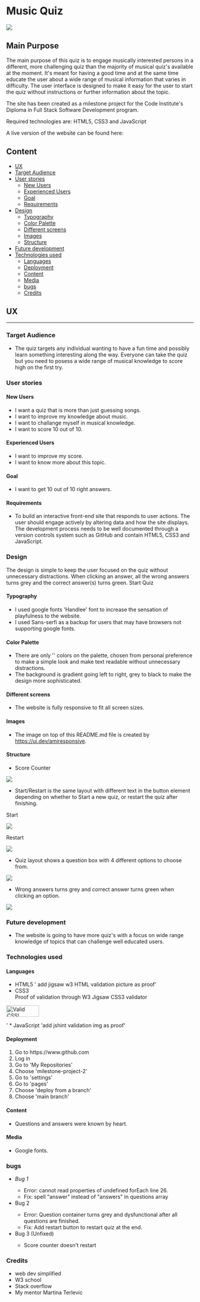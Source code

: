 # Music Quiz

<img src="assets/images/amiresponsive.png">

## Main Purpose

The main purpose of this quiz is to engage musically interested persons in a different, more challenging quiz than the majority of musical quiz's available at the moment. 
It's meant for having a good time and at the same time educate the user about a wide range of musical information that varies in difficulty. The user interface is designed to make it easy for the user to start the quiz without instructions or further information about the topic.

The site has been created as a milestone project for the Code Institute's Diploma in Full Stack Software Development program.

Required technologies are: HTML5, CSS3 and JavaScript

A live version of the website can be found here: 

## Content

+ [UX](#UX 'UX')
+ [Target Audience](#target-audience 'Target Audience')
+ [User stories](#user-stories 'User stories')
    + [New Users](#new-users 'New Users')
    + [Experienced Users](#experienced-users 'Experienced Users')
    + [Goal](#goal 'Goal')
    + [Requirements](#requirements 'Requirements')
+ [Design](#design 'Design')
    + [Typography](#typography 'Typography')
    + [Color Palette](#color-palette 'Color Palette')
    + [Different screens](#different-screens 'Different screens')
    + [Images](#images 'Images')
    + [Structure](#structure 'Structure')
+ [Future development](#future-development 'Future development')
+ [Technologies used](#technologies-used 'Technologies used')
    + [Languages ](#languages  'Languages ')
    + [Deployment](#deployment 'Deployment')
    + [Content](#content 'Content')
    + [Media](#media 'Media')
    + [bugs](#bugs 'bugs')
    + [Credits](#credits 'Credits')
## UX
<hr>

### Target Audience

* The quiz targets any individual wanting to have a fun time and possibly learn something interesting along the way. Everyone can take the quiz but you need to posess a wide range of musical knowledge to score high on the first try.

### User stories
#### New Users
* I want a quiz that is more than just guessing songs.
* I want to improve my knowledge about music.
* I want to challange myself in musical knowledge.
* I want to score 10 out of 10.

#### Experienced Users
* I want to improve my score.
* I want to know more about this topic.

#### Goal
* I want to get 10 out of 10 right answers.

#### Requirements
* To build an interactive front-end site that responds to user actions. The user should engage actively by altering data and how the site displays. The development process needs to be well documented through a version controls system such as GitHub and contain HTML5, CSS3 and JavaScript.

### Design
The design is simple to keep the user focused on the quiz without unnecessary distractions. When clicking an answer, all the wrong answers turns grey and the correct answer(s) turns green.
Start Quiz

#### Typography
* I used google fonts 'Handlee' font to increase the sensation of playfulness to the website.
* I used Sans-serfi as a backup for users that may have browsers not supporting google fonts.

#### Color Palette
* There are only '' colors on the palette, chosen from personal preference to make a simple look and make text readable without unnecessary distractions.
* The background is gradient going left to right, grey to black to make the design more sophisticated.

#### Different screens
* The website is fully responsive to fit all screen sizes.

#### Images
* The image on top of this README.md file is created by https://ui.dev/amiresponsive.

#### Structure

* Score Counter

<img src="assets/images/score-counter.png">

* Start/Restart is the same layout with different text in the button element depending on whether to Start a new quiz, or restart the quiz after finishing.

Start

<img src="assets/images/start-screen.png">

Restart

<img src="assets/images/restart.png">

* Quiz layout shows a question box with 4 different options to choose from.

<img src="assets/images/quiz.png">

* Wrong answers turns grey and correct answer turns green when clicking an option.

<img src="assets/images/correct-incorrect.png">

### Future development
* The website is going to have more quiz's with a focus on wide range knowledge of topics that can challenge well educated users.

### Technologies used

#### Languages 

* HTML5
' add jigsaw w3 HTML validation picture as proof'
* CSS3
<br>Proof of validation through W3 Jigsaw CSS3 validator
<p>
    <a href="https://jigsaw.w3.org/css-validator/check/referer">
        <img style="border:0;width:88px;height:31px"
            src="https://jigsaw.w3.org/css-validator/images/vcss"
            alt="Valid CSS!" />
    </a>
</p>
'
* JavaScript
'add jshint validation img as proof'

#### Deployment

<ol>
<li>Go to https://www.github.com</li>
<li>Log in</li>
<li>Go to 'My Repositories'</li>
<li>Choose 'milestone-project-2'</li>
<li>Go to 'settings'</li>
<li>Go to 'pages'</li>
<li>Choose 'deploy from a branch'</li>
<li>Choose 'main branch'</li>
</ol>

#### Content

* Questions and answers were known by heart.

#### Media
* Google fonts.


### bugs
<ul>
<li><em>Bug 1</em></li>
<ul>
<li>Error: cannot read properties of undefined forEach line 26.</li>
<li>Fix: spell "answer" instead of "answers" in questions array</li>
</ul>
<li>Bug 2</li>
<ul>
<li>Error: Question container turns grey and dysfunctional after all questions are finished.</li>
<li>Fix: Add restart button to restart quiz at the end.</li>
</ul>
<li>Bug 3 (Unfixed)</li>
<ul>
<li>Score counter doesn't restart</li>
</ul>
</ul>

### Credits

* web dev simplified
* W3 school
* Stack overflow
* My mentor Martina Terlevic

